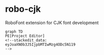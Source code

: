 # robo-cjk
RoboFont extension for CJK font development

```mermaid
graph TD
PE[Project Editor]
<!--stackedit_data:
eyJoaXN0b3J5IjpbMTIwMzg4ODc5N119
-->